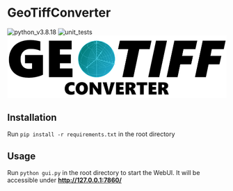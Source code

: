 # GeoTiffConverter
![python_v3.8.18](https://img.shields.io/badge/Python-3.8.18-green)
![unit_tests](https://github.com/SvenPfiffner/GeoTiffConverter/actions/workflows/python-app.yml/badge.svg?branch=main)
![Banner](https://github.com/SvenPfiffner/GeoTiffConverter/blob/main/geotiff.png?raw=true)

## Installation
Run ```pip install -r requirements.txt``` in the root directory

## Usage
Run ```python gui.py``` in the root directory to start the WebUI. It will be accessible under **http://127.0.0.1:7860/**
